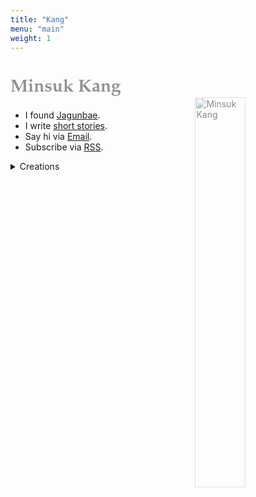 ```yaml
---
title: "Kang"
menu: "main"
weight: 1
---
```

<style>
img{
opacity:0.5;
float: right;
width: 40%;
margin: 0 0.5em;
margin-top: -20px;
}

@media (max-width: 768px) {
  img {
    float: none;
    width: 65%;
    margin: 0;
  }
}

img:hover{
opacity:1;
transition: 1s ease;
}

h1 {
    color: #919191;
    transition: 1s ease;
    font-family: 'Iowan Old Style', 'Palatino Linotype', 'URW Palladio L', P052, serif;

}
</style>

# Minsuk Kang

![Minsuk Kang](https://bear-images.sfo2.cdn.digitaloceanspaces.com/jagunbae/kakaotalk_photo_2024-10-22-17-40-36-003.webp "Minsuk Kang Profile Picture")

- I found [Jagunbae](https://en.jagunbae.com).
- I write [short stories](https://kangminsuk.com/tags/stories/).
- Say hi via [Email](https://letterbird.co/kang).
- Subscribe via [RSS](https://kangminsuk.com/blog/index.xml).

<details>
<summary>Creations</summary>
<ul>
<li><a href="https://us.jagunbae.com">Kang and Ko&#39;s Photo Diary</a></li>
<li><a href="https://kangminsuk.com/interview/">(A Bit Serious) Parent Interview</a></li>
<li><a href="https://kangminsuk.com/conversation/">(A Bit Serious) Question Generator</a></li>
<li><a href="https://kangminsuk.com/mal/">Mal-muh-lee</a></li>
<li><a href="https://links.kangminsuk.com/bookmarks/shared">Bookmarks</a></li>
<li><a href="https://reviews.cheesylazy.com/">Sandwich shop</a> (closed)</li>
</ul>
</details>
